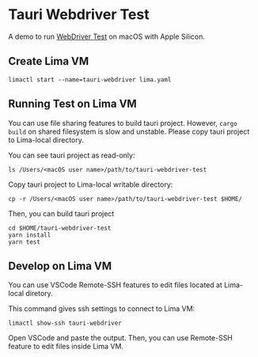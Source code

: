 # Tauri Webdriver Test
A demo to run [WebDriver Test](https://tauri.app/v1/guides/testing/webdriver/introduction) on macOS with Apple Silicon.

## Create Lima VM

```
limactl start --name=tauri-webdriver lima.yaml
```


## Running Test on Lima VM
You can use file sharing features to build tauri project.
However, `cargo build` on shared filesystem is slow and unstable. 
Please copy tauri project to Lima-local directory.

You can see tauri project as read-only:

```
ls /Users/<macOS user name>/path/to/tauri-webdriver-test
```

Copy tauri project to Lima-local writable directory:

```
cp -r /Users/<macOS user name>/path/to/tauri-webdriver-test $HOME/
```

Then, you can build tauri project

```
cd $HOME/tauri-webdriver-test
yarn install
yarn test
```

## Develop on Lima VM
You can use VSCode Remote-SSH features to edit files located at Lima-local diretory.


This command gives ssh settings to connect to Lima VM:

```
limactl show-ssh tauri-webdriver
```

Open VSCode and paste the output. Then, you can use Remote-SSH feature to edit files inside Lima VM.
